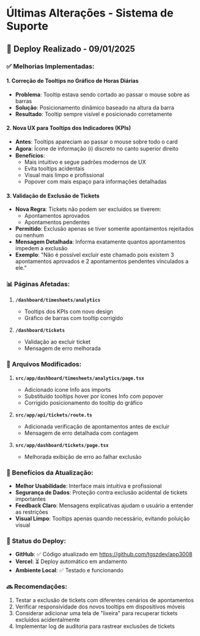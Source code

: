 # Últimas Alterações - Sistema de Suporte

## 🚀 Deploy Realizado - 09/01/2025

### ✅ Melhorias Implementadas:

#### 1. **Correção de Tooltips no Gráfico de Horas Diárias**
   - **Problema**: Tooltip estava sendo cortado ao passar o mouse sobre as barras
   - **Solução**: Posicionamento dinâmico baseado na altura da barra
   - **Resultado**: Tooltip sempre visível e posicionado corretamente

#### 2. **Nova UX para Tooltips dos Indicadores (KPIs)**
   - **Antes**: Tooltips apareciam ao passar o mouse sobre todo o card
   - **Agora**: Ícone de informação (ℹ️) discreto no canto superior direito
   - **Benefícios**:
     - Mais intuitivo e segue padrões modernos de UX
     - Evita tooltips acidentais
     - Visual mais limpo e profissional
     - Popover com mais espaço para informações detalhadas

#### 3. **Validação de Exclusão de Tickets**
   - **Nova Regra**: Tickets não podem ser excluídos se tiverem:
     - Apontamentos aprovados
     - Apontamentos pendentes
   - **Permitido**: Exclusão apenas se tiver somente apontamentos rejeitados ou nenhum
   - **Mensagem Detalhada**: Informa exatamente quantos apontamentos impedem a exclusão
   - **Exemplo**: "Não é possível excluir este chamado pois existem 3 apontamentos aprovados e 2 apontamentos pendentes vinculados a ele."

### 📊 Páginas Afetadas:

1. **`/dashboard/timesheets/analytics`**
   - Tooltips dos KPIs com novo design
   - Gráfico de barras com tooltip corrigido

2. **`/dashboard/tickets`**
   - Validação ao excluir ticket
   - Mensagem de erro melhorada

### 🔧 Arquivos Modificados:

1. **`src/app/dashboard/timesheets/analytics/page.tsx`**
   - Adicionado ícone Info aos imports
   - Substituído tooltips hover por ícones Info com popover
   - Corrigido posicionamento do tooltip do gráfico

2. **`src/app/api/tickets/route.ts`**
   - Adicionada verificação de apontamentos antes de excluir
   - Mensagem de erro detalhada com contagem

3. **`src/app/dashboard/tickets/page.tsx`**
   - Melhorada exibição de erro ao falhar exclusão

### 🎯 Benefícios da Atualização:

- **Melhor Usabilidade**: Interface mais intuitiva e profissional
- **Segurança de Dados**: Proteção contra exclusão acidental de tickets importantes
- **Feedback Claro**: Mensagens explicativas ajudam o usuário a entender as restrições
- **Visual Limpo**: Tooltips apenas quando necessário, evitando poluição visual

### 📝 Status do Deploy:

- **GitHub**: ✅ Código atualizado em https://github.com/tgszdev/app3008
- **Vercel**: ⏳ Deploy automático em andamento
- **Ambiente Local**: ✅ Testado e funcionando

### 🔜 Recomendações:

1. Testar a exclusão de tickets com diferentes cenários de apontamentos
2. Verificar responsividade dos novos tooltips em dispositivos móveis
3. Considerar adicionar uma tela de "lixeira" para recuperar tickets excluídos acidentalmente
4. Implementar log de auditoria para rastrear exclusões de tickets